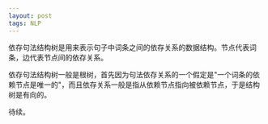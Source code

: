 ```yaml
---
layout: post
tags: NLP
---
```


依存句法结构树是用来表示句子中词条之间的依存关系的数据结构。节点代表词条，边代表节点间的依存关系。

依存句法结构树一般是根树，首先因为句法依存关系的一个假定是"一个词条的依赖节点是唯一的"，而且依存关系一般是指从依赖节点指向被依赖节点，于是结构树是有向的。

待续。
